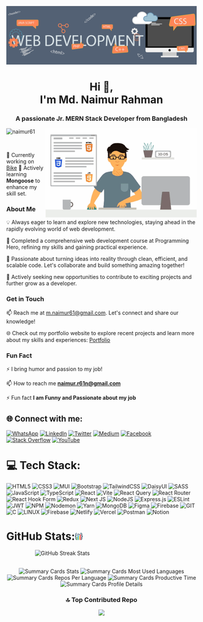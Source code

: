![Design and Development](https://github.com/naimur61/naimur61/blob/main/front-end%20banner.gif)

<h1 align="center">Hi 👋,<br/> I'm Md. Naimur Rahman</h1>
<h3 align="center">A passionate Jr. MERN Stack Developer from Bangladesh</h3>
<img align="right" alt="Coding" width="400" src="https://github.com/naimur61/naimur61/blob/main/front-end-development.gif"

<p align="left"> <img src="https://komarev.com/ghpvc/?username=naimur61&label=Profile%20views&color=0e75b6&style=flat" alt="naimur61" /> </p>

<p align="left"> <a href="https://twitter.com/" target="blank"><img src="https://img.shields.io/twitter/follow/?logo=twitter&style=for-the-badge" alt="" /></a> </p>

🔭 Currently working on [Bike](https://bike-4.web.app/)
🌱 Actively learning **Mongoose** to enhance my skill set.

### About Me

💡 Always eager to learn and explore new technologies, staying ahead in the rapidly evolving world of web development.

🌟 Completed a comprehensive web development course at Programming Hero, refining my skills and gaining practical experience.

🚀 Passionate about turning ideas into reality through clean, efficient, and scalable code. Let's collaborate and build something amazing together!

🌱 Actively seeking new opportunities to contribute to exciting projects and further grow as a developer.

### Get in Touch

📫 Reach me at m.naimur61@gmail.com. Let's connect and share our knowledge!

🌐 Check out my portfolio website to explore recent projects and learn more about my skills and experiences: [Portfolio](https://naimur61.vercel.app)

### Fun Fact

⚡ I bring humor and passion to my job!

📫 How to reach me **naimur.r61n@gmail.com**

⚡ Fun fact **I am Funny and Passionate about my job**

## 🌐 Connect with me:

[![WhatsApp](https://img.shields.io/badge/WhatsApp-25D366.svg?logo=linkedin&logoColor=white)](https://wa.me/+8801715900411)
[![LinkedIn](https://img.shields.io/badge/LinkedIn-%230077B5.svg?logo=linkedin&logoColor=white)](https://linkedin.com/in/naimur61)
[![Twitter](https://img.shields.io/badge/Twitter-%231DA1F2.svg?logo=Twitter&logoColor=white)](https://twitter.com/naimur61)
[![Medium](https://img.shields.io/badge/Medium-12100E?logo=medium&logoColor=white)](https://medium.com/@naimur61)
[![Facebook](https://img.shields.io/badge/Facebook-%231877F2.svg?logo=Facebook&logoColor=white)](https://facebook.com/m.naimur61)
[![Stack Overflow](https://img.shields.io/badge/-Stackoverflow-FE7A16?logo=stack-overflow&logoColor=white)](https://stackoverflow.com/users/20724039/naimur)
[![YouTube](https://img.shields.io/badge/YouTube-%23FF0000.svg?logo=YouTube&logoColor=white)](https://youtube.com/@naimur61)

# 💻 Tech Stack:

![HTML5](https://img.shields.io/badge/html5-%23E34F26.svg?style=for-the-badge&logo=html5&logoColor=white)
![CSS3](https://img.shields.io/badge/css3-%231572B6.svg?style=for-the-badge&logo=css3&logoColor=white)
![MUI](https://img.shields.io/badge/MUI-%230081CB.svg?style=for-the-badge&logo=mui&logoColor=white)
![Bootstrap](https://img.shields.io/badge/bootstrap-%238511FA.svg?style=for-the-badge&logo=bootstrap&logoColor=white)
![TailwindCSS](https://img.shields.io/badge/tailwindcss-%2338B2AC.svg?style=for-the-badge&logo=tailwind-css&logoColor=white)
![DaisyUI](https://img.shields.io/badge/daisyui-5A0EF8?style=for-the-badge&logo=daisyui&logoColor=white)
![SASS](https://img.shields.io/badge/SASS-hotpink.svg?style=for-the-badge&logo=SASS&logoColor=white)
![JavaScript](https://img.shields.io/badge/javascript-%23323330.svg?style=for-the-badge&logo=javascript&logoColor=%23F7DF1E)
![TypeScript](https://img.shields.io/badge/typescript-%23007ACC.svg?style=for-the-badge&logo=typescript&logoColor=white)
![React](https://img.shields.io/badge/react-%2320232a.svg?style=for-the-badge&logo=react&logoColor=%2361DAFB)
![Vite](https://img.shields.io/badge/vite-%23646CFF.svg?style=for-the-badge&logo=vite&logoColor=white)
![React Query](https://img.shields.io/badge/-React%20Query-FF4154?style=for-the-badge&logo=react%20query&logoColor=white)
![React Router](https://img.shields.io/badge/React_Router-CA4245?style=for-the-badge&logo=react-router&logoColor=white)
![React Hook Form](https://img.shields.io/badge/React%20Hook%20Form-%23EC5990.svg?style=for-the-badge&logo=reacthookform&logoColor=white)
![Redux](https://img.shields.io/badge/redux-%23593d88.svg?style=for-the-badge&logo=redux&logoColor=white)
![Next JS](https://img.shields.io/badge/Next-black?style=for-the-badge&logo=next.js&logoColor=white)
![NodeJS](https://img.shields.io/badge/node.js-6DA55F?style=for-the-badge&logo=node.js&logoColor=white)
![Express.js](https://img.shields.io/badge/express.js-%23404d59.svg?style=for-the-badge&logo=express&logoColor=%2361DAFB)
![ESLint](https://img.shields.io/badge/ESLint-4B3263?style=for-the-badge&logo=eslint&logoColor=white)
![JWT](https://img.shields.io/badge/JWT-black?style=for-the-badge&logo=JSON%20web%20tokens)
![NPM](https://img.shields.io/badge/NPM-%23CB3837.svg?style=for-the-badge&logo=npm&logoColor=white)
![Nodemon](https://img.shields.io/badge/NODEMON-%23323330.svg?style=for-the-badge&logo=nodemon&logoColor=%BBDEAD)
![Yarn](https://img.shields.io/badge/yarn-%232C8EBB.svg?style=for-the-badge&logo=yarn&logoColor=white)
![MongoDB](https://img.shields.io/badge/MongoDB-%234ea94b.svg?style=for-the-badge&logo=mongodb&logoColor=white)
![Figma](https://img.shields.io/badge/figma-%23F24E1E.svg?style=for-the-badge&logo=figma&logoColor=white)
![Firebase](https://img.shields.io/badge/Firebase-039BE5?style=for-the-badge&logo=Firebase&logoColor=white)
![GIT](https://img.shields.io/badge/Git-fc6d26?style=for-the-badge&logo=git&logoColor=white)
![C](https://img.shields.io/badge/c-%2300599C.svg?style=for-the-badge&logo=c&logoColor=white)
![LINUX](https://img.shields.io/badge/Linux-FCC624?style=for-the-badge&logo=linux&logoColor=black)
![Firebase](https://img.shields.io/badge/firebase-%23039BE5.svg?style=for-the-badge&logo=firebase)
![Netlify](https://img.shields.io/badge/netlify-%23000000.svg?style=for-the-badge&logo=netlify&logoColor=#00C7B7)
![Vercel](https://img.shields.io/badge/vercel-%23000000.svg?style=for-the-badge&logo=vercel&logoColor=white)
![Postman](https://img.shields.io/badge/Postman-FF6C37?style=for-the-badge&logo=postman&logoColor=white)
![Notion](https://img.shields.io/badge/Notion-%23000000.svg?style=for-the-badge&logo=notion&logoColor=white)

# GitHub Stats:<img src="image/Statistics.png" alt="GitHub Stats" width="20" height="20">

<div style="display: flex; justify-content: center">
    <img src="https://github-readme-streak-stats.herokuapp.com/?user=naimur61&theme=midnight-purple&hide_border=false" width=70% alt="GitHub Streak Stats" />
</div>
<br>

<div align="center">

![Summary Cards Stats](https://github-profile-summary-cards.vercel.app/api/cards/stats?username=naimur61&theme=dracula)
![Summary Cards Most Used Languages](https://github-profile-summary-cards.vercel.app/api/cards/most-commit-language?username=naimur61&theme=dracula)
![Summary Cards Repos Per Language](https://github-profile-summary-cards.vercel.app/api/cards/repos-per-language?username=naimur61&theme=dracula)
![Summary Cards Productive Time](https://github-profile-summary-cards.vercel.app/api/cards/productive-time?username=naimur61&theme=dracula)
![Summary Cards Profile Details](https://github-profile-summary-cards.vercel.app/api/cards/profile-details?username=naimur61&theme=dracula)

### 🔝 Top Contributed Repo

![](https://github-contributor-stats.vercel.app/api?username=naimur61&limit=5&theme=tokyonight&combine_all_yearly_contributions=true)
